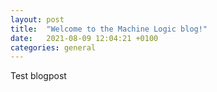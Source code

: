 ```yaml
---
layout: post
title:  "Welcome to the Machine Logic blog!"
date:   2021-08-09 12:04:21 +0100
categories: general
---
```


Test blogpost
